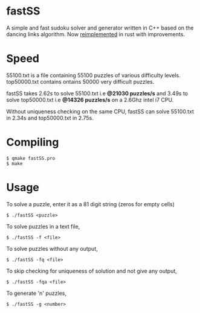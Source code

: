 fastSS
======

A simple and fast sudoku solver and generator written in C++ based on the dancing
links algorithm. Now [reimplemented](https://github.com/bshankar/qss) in rust with improvements.

Speed
=====

55100.txt is a file containing 55100 puzzles of
various difficulty levels. top50000.txt contains
ontains 50000 very difficult puzzles.

fastSS takes 2.62s to solve 55100.txt i.e **@21030 puzzles/s**
     and 3.49s to solve top50000.txt i.e   **@14326 puzzles/s** on a 2.6Ghz intel i7 CPU.

Without uniqueness checking on the same CPU, fastSS can solve 55100.txt
in 2.34s and top50000.txt in 2.75s.

Compiling
=========

    $ qmake fastSS.pro
    $ make

Usage
=====

To solve a puzzle, enter it as a 81 digit string (zeros for empty cells)

    $ ./fastSS <puzzle>

To solve puzzles in a text file,

    $ ./fastSS -f <file>

To solve puzzles without any output,

    $ ./fastSS -fq <file>

To skip checking for uniqueness of solution and not give any output,

    $ ./fastSS -fqa <file>

To generate 'n' puzzles,

    $ ./fastSS -g <number>
